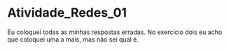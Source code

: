 # Atividade_Redes_01

Eu coloquei todas as minhas respostas erradas. No exercício dois eu acho que coloquei uma a mais, mas não sei qual é.
